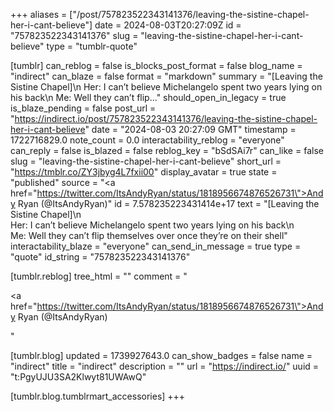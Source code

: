 +++
aliases = ["/post/757823522343141376/leaving-the-sistine-chapel-her-i-cant-believe"]
date = 2024-08-03T20:27:09Z
id = "757823522343141376"
slug = "leaving-the-sistine-chapel-her-i-cant-believe"
type = "tumblr-quote"

[tumblr]
can_reblog = false
is_blocks_post_format = false
blog_name = "indirect"
can_blaze = false
format = "markdown"
summary = "[Leaving the Sistine Chapel]\n Her: I can’t believe Michelangelo spent two years lying on his back\n Me: Well they can’t flip..."
should_open_in_legacy = true
is_blaze_pending = false
post_url = "https://indirect.io/post/757823522343141376/leaving-the-sistine-chapel-her-i-cant-believe"
date = "2024-08-03 20:27:09 GMT"
timestamp = 1722716829.0
note_count = 0.0
interactability_reblog = "everyone"
can_reply = false
is_blazed = false
reblog_key = "bSdSAi7r"
can_like = false
slug = "leaving-the-sistine-chapel-her-i-cant-believe"
short_url = "https://tmblr.co/ZY3jbyg4L7fxii00"
display_avatar = true
state = "published"
source = "<a href=\"https://twitter.com/ItsAndyRyan/status/1818956674876526731\">Andy Ryan (@ItsAndyRyan)</a>"
id = 7.578235223431414e+17
text = "[Leaving the Sistine Chapel]\n<br/>Her: I can&rsquo;t believe Michelangelo spent two years lying on his back\n<br/>Me: Well they can&rsquo;t flip themselves over once they&rsquo;re on their shell"
interactability_blaze = "everyone"
can_send_in_message = true
type = "quote"
id_string = "757823522343141376"

[tumblr.reblog]
tree_html = ""
comment = "<p><a href=\"https://twitter.com/ItsAndyRyan/status/1818956674876526731\">Andy Ryan (@ItsAndyRyan)</a></p>"

[tumblr.blog]
updated = 1739927643.0
can_show_badges = false
name = "indirect"
title = "indirect"
description = ""
url = "https://indirect.io/"
uuid = "t:PgyUJU3SA2Klwyt81UWAwQ"

[tumblr.blog.tumblrmart_accessories]
+++
